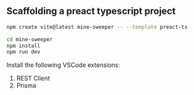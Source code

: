## Scaffolding a preact typescript project

```sh
npm create vite@latest mine-sweeper -- --template preact-ts

cd mine-sweeper
npm install
npm run dev
```

Install the following VSCode extensions:

1. REST Client
2. Prisma
